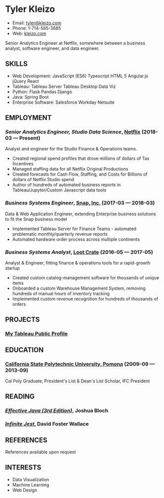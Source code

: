 Tyler Kleizo
============
- Email: [tyler@kleizo.com](mailto:tyler@kleizo.com)
- Phone: 1-714-585-3685
- Web: [kleizo.com](http://kleizo.com)

Senior Analytics Engineer at Netflix, somewhere between a business analyst, software engineer, and data engineer.

## SKILLS

- Web Development: JavaScript (ES6) Typescript HTML 5 Angular.js jQuery React
- Tableau: Tableau Server Tableau Desktop Data Viz
- Python: Flask Pandas Django
- Java: Spring Boot
- Enterprise Software: Salesforce Workday Netsuite

## EMPLOYMENT

### *Senior Analytics Engineer, Studio Data Science*, [Netflix](https://netflix.com) (2018-03 — Present)

Analyst and engineer for the Studio Finance & Operations teams.
- Created regional spend profiles that drove millions of dollars of Tax Incentives
- Managed staffing data for all Netflix Original Productions
- Created forecasts for Cash Flow, Staffing, and Costs for Billions of dollars of Netflix Studio spend
- Author of hundreds of automated business reports in Tableau/Jupyter/Custom Javascript data tools

### *Business Systems Engineer*, [Snap, Inc.](https://snap.com) (2017-03 — 2018-03)

Data & Web Application Engineer, extending Enterprise business solutions to fit the Snap business model
- Implemented Tableau Server for Finance Teams - automated problematic monthly/quarterly revenue reports
- Automated hardware order process across multiple continents

### *Business Systems Analyst*, [Loot Crate](https://www.lootcrate.com/) (2016-05 — 2017-05)

Analyst & Engineer, fitting finance & operations tools for a rapid-growth startup
- Created custom catalog-management software for thousands of unique items
- Onboarded a custom Warehouse Management System, removing hundreds of manual hours of inventory tracking
- Implemented custom revenue recognition for hundreds of thousands of orders

## PROJECTS

### [My Tableau Public Profile](https://public.tableau.com/profile/tyler.kleizo)

## EDUCATION

### [California State Polytechnic University, Pomona](https://www.cpp.edu) (2009-09 — 2013-09)

Cal Poly Graduate, President's List & Dean's List Scholar, IFC President

## READING

### [*Effective Java (3rd Edition)*](https://www.amazon.com/Effective-Java-Joshua-Bloch-ebook/dp/B078H61SCH), Joshua Bloch

### [*Infinite Jest*](https://www.amazon.com/Infinite-Jest-David-Foster-Wallace/dp/0316066524), David Foster Wallace

## REFERENCES

References available upon request

## INTERESTS

- Data Visualization
- Machine Learning
- Web Design